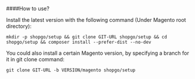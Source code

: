 ####How to use?

Install the latest version with the following command (Under Magento root directory):
```
mkdir -p shopgo/setup && git clone GIT-URL shopgo/setup && cd shopgo/setup && composer install --prefer-dist --no-dev
```

You could also install a certain Magento version, by specifying a branch for it in git clone command:
```
git clone GIT-URL -b VERSION/magento shopgo/setup
```
